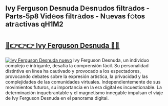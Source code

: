 ## Ivy Ferguson Desnuda D𝚎sn𝚞dos filtr𝚊dos - Parts-5p8 Vid𝚎os filtr𝚊dos - N𝚞evas f𝚘tos atr𝚊ctivas qH1M2

# <h2><a href="http://mb4lf7b.tromn.icu/?c=Ivy+Ferguson+Desnuda">🔗👉👉👉 Ivy Ferguson Desnuda 🔗🔗</a></h2>

[![Ivy Ferguson Desnuda nuevo](https://i.imgur.com/pEAQMta.gif)](http://mb4lf7b.tromn.icu/?c=Ivy+Ferguson+Desnuda)
Ivy Ferguson Desnuda, un individuo complejo e intrigante, desafía la comprensión fácil. Su personalidad distintiva en línea ha cautivado y provocado a los espectadores, provocando debates sobre la expresión artística, la privacidad y las complejidades de las comunidades virtuales. Independientemente de sus movimientos futuros, su importancia en la era digital es incuestionable. La determinación inquebrantable y el magnetismo innegable impulsan el viaje de Ivy Ferguson Desnuda en el panorama digital.
